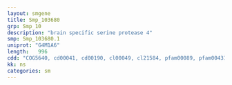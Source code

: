 ```yaml
---
layout: smgene
title: Smp_103680
grp: Smp_10
description: "brain specific serine protease 4"
smp: Smp_103680.1
uniprot: "G4M1A6"
length:   996
cdd: "COG5640, cd00041, cd00190, cl00049, cl21584, pfam00089, pfam00431, smart00020, smart00042"
kk: ns
categories: sm
---
```

